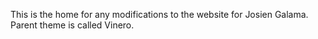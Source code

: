 This is the home for any modifications to the website for Josien Galama. Parent theme is called Vinero.